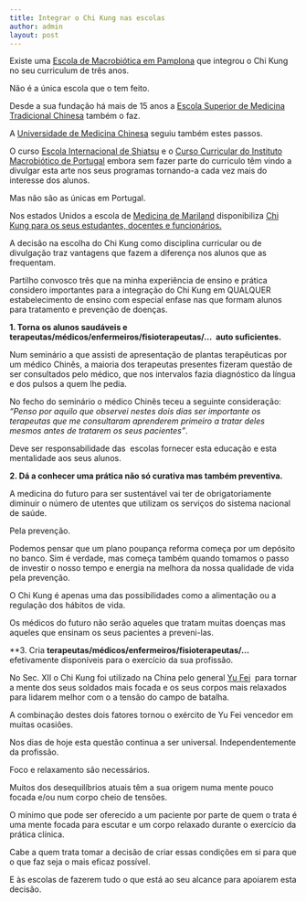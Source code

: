 ```yaml
---
title: Integrar o Chi Kung nas escolas
author: admin
layout: post
---
```

Existe uma <a href="http://euskaleskolamakrobiotikoa.blogspot.pt/" target="_blank">Escola de Macrobiótica em Pamplona</a> que integrou o Chi Kung no seu curriculum de três anos.

Não é a única escola que o tem feito.

Desde a sua fundação há mais de 15 anos a <a href="http://esmtc.pt" target="_blank">Escola Superior de Medicina Tradicional Chinesa</a> também o faz.

A <a href="http://www.umc.pt/" target="_blank">Universidade de Medicina Chinesa</a> seguiu também estes passos.

O curso <a href="http://www.e-macrobiotica.com/formacao/cursos_anuais/curso_de_shiatsu/" target="_blank">Escola Internacional de Shiatsu</a> e o <a href="http://www.e-macrobiotica.com/formacao/cursos_anuais/curso_de_macrobiotica/" target="_blank">Curso Curricular do Instituto Macrobiótico de Portugal</a> embora sem fazer parte do curriculo têm vindo a divulgar esta arte nos seus programas tornando-a cada vez mais do interesse dos alunos.

Mas não são as únicas em Portugal.

Nos estados Unidos a escola de <a href="http://medschool.umaryland.edu/newabout.asp" target="_blank">Medicina de Mariland</a> disponibiliza <a href="http://www.compmed.umm.edu/classes_qi.asp" target="_blank">Chi Kung para os seus estudantes, docentes e funcionários. </a>

A decisão na escolha do Chi Kung como disciplina curricular ou de divulgação traz vantagens que fazem a diferença nos alunos que as frequentam.

Partilho convosco três que na minha experiência de ensino e prática considero importantes para a integração do Chi Kung em QUALQUER estabelecimento de ensino com especial enfase nas que formam alunos para tratamento e prevenção de doenças.

**1. Torna os alunos saudáveis e terapeutas/médicos/enfermeiros/fisioterapeutas/&#8230;  auto suficientes.**

Num seminário a que assisti de apresentação de plantas terapêuticas por um médico Chinês, a maioria dos terapeutas presentes fizeram questão de ser consultados pelo médico, que nos intervalos fazia diagnóstico da língua e dos pulsos a quem lhe pedia.

No fecho do seminário o médico Chinês teceu a seguinte consideração: *&#8220;Penso por aquilo que observei nestes dois dias ser importante os terapeutas que me consultaram aprenderem primeiro a tratar deles mesmos antes de tratarem os seus pacientes&#8221;*.

Deve ser responsabilidade das  escolas fornecer esta educação e esta mentalidade aos seus alunos.

**2. Dá a conhecer uma prática não só curativa mas também preventiva.**

A medicina do futuro para ser sustentável vai ter de obrigatoriamente diminuir o número de utentes que utilizam os serviços do sistema nacional de saúde.

Pela prevenção.

Podemos pensar que um plano poupança reforma começa por um depósito no banco. Sim é verdade, mas começa também quando tomamos o passo de investir o nosso tempo e energia na melhora da nossa qualidade de vida pela prevenção.

O Chi Kung é apenas uma das possibilidades como a alimentação ou a regulação dos hábitos de vida.

Os médicos do futuro não serão aqueles que tratam muitas doenças mas aqueles que ensinam os seus pacientes a preveni-las.

**3. Cria **terapeutas/médicos/enfermeiros/fisioterapeutas/&#8230;** efetivamente disponíveis para o exercício da sua profissão.  

No Sec. XII o Chi Kung foi utilizado na China pelo general <a href="http://en.wikipedia.org/wiki/Yue_Fei" target="_blank">Yu Fei</a>  para tornar a mente dos seus soldados mais focada e os seus corpos mais relaxados para lidarem melhor com o a tensão do campo de batalha.

A combinação destes dois fatores tornou o exército de Yu Fei vencedor em muitas ocasiões.

Nos dias de hoje esta questão continua a ser universal. Independentemente da profissão.

Foco e relaxamento são necessários.

Muitos dos desequilíbrios atuais têm a sua origem numa mente pouco focada e/ou num corpo cheio de tensões.

O mínimo que pode ser oferecido a um paciente por parte de quem o trata é uma mente focada para escutar e um corpo relaxado durante o exercício da prática clínica.

Cabe a quem trata tomar a decisão de criar essas condições em si para que o que faz seja o mais eficaz possível.

E às escolas de fazerem tudo o que está ao seu alcance para apoiarem esta decisão.
